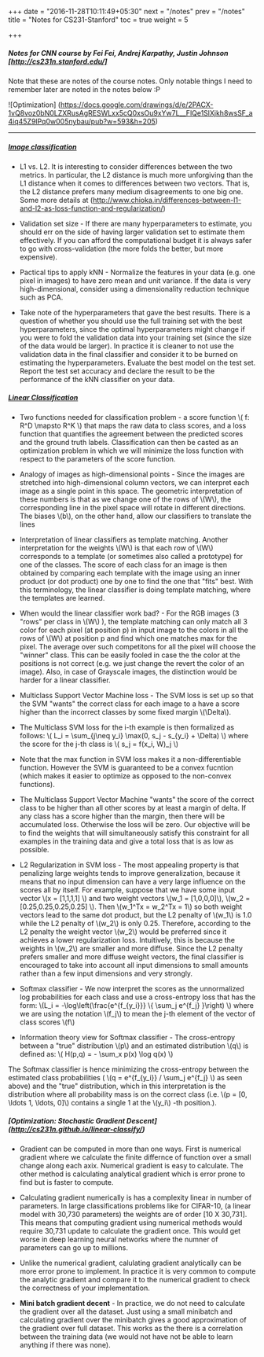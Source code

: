 +++
date = "2016-11-28T10:11:49+05:30"
next = "/notes"
prev = "/notes"
title = "Notes for CS231-Stanford"
toc = true
weight = 5

+++

##### Notes for CNN course by Fei Fei, Andrej Karpathy, Justin Johnson [http://cs231n.stanford.edu/]
Note that these are notes of the course notes. Only notable things I need to remember later are noted in the notes below :P 

![Optimization] (https://docs.google.com/drawings/d/e/2PACX-1vQ8voz0bN0LZXRusAgRESWLxx5cQ0xsOu9xYw7L__FlQe1SlXjkh8wsSF_a4iq45Z9lPq0w005nybau/pub?w=593&h=205)

***
##### [Image classification](http://cs231n.github.io/classification/)

- L1 vs. L2. It is interesting to consider differences between the two metrics. In particular, the L2 distance is much more unforgiving than the L1 distance when it comes to differences between two vectors. That is, the L2 distance prefers many medium disagreements to one big one. Some more details at (http://www.chioka.in/differences-between-l1-and-l2-as-loss-function-and-regularization/)

- Validation set size - If there are many hyperparameters to estimate, you should err on the side of having larger validation set to estimate them effectively. If you can afford the computational budget it is always safer to go with cross-validation (the more folds the better, but more expensive).

- Pactical tips to apply kNN - Normalize the features in your data (e.g. one pixel in images) to have zero mean and unit variance. If the data is very high-dimensional, consider using a dimensionality reduction technique such as PCA. 

- Take note of the hyperparameters that gave the best results. There is a question of whether you should use the full training set with the best hyperparameters, since the optimal hyperparameters might change if you were to fold the validation data into your training set (since the size of the data would be larger). In practice it is cleaner to not use the validation data in the final classifier and consider it to be burned on estimating the hyperparameters. Evaluate the best model on the test set. Report the test set accuracy and declare the result to be the performance of the kNN classifier on your data.

##### [Linear Classification](http://cs231n.github.io/classification/)

- Two functions needed for classification problem - a score function  \\( f: R^D \mapsto R^K  \\)  that maps the raw data to class scores, and a loss function that quantifies the agreement between the predicted scores and the ground truth labels. Classification can then be casted as an optimization problem in which we will minimize the loss function with respect to the parameters of the score function. 

- Analogy of images as high-dimensional points - Since the images are stretched into high-dimensional column vectors, we can interpret each image as a single point in this space. The geometric interpretation of these numbers is that as we change one of the rows of \\(W\\), the corresponding line in the pixel space will rotate in different directions. The biases \\(b\\), on the other hand, allow our classifiers to translate the lines

- Interpretation of linear classifiers as template matching. Another interpretation for the weights \\(W\\) is that each row of \\(W\\) corresponds to a template (or sometimes also called a prototype) for one of the classes. The score of each class for an image is then obtained by comparing each template with the image using an inner product (or dot product) one by one to find the one that "fits" best. With this terminology, the linear classifier is doing template matching, where the templates are learned.

- When would the linear classifier work bad? - For the RGB images (3 "rows" per class in \\(W\\) ), the template matching can only match all 3 color for each pixel (at position p) in input image to the colors in all the rows of \\(W\\) at position p and find which one matches max for the pixel. The average over such competitons for all the pixel will choose the "winner" class. This can be easily fooled in case the the color at the positions is not correct (e.g. we just change the revert the color of an image). Also, in case of Grayscale images, the distinction would be harder for a linear classifier.

- Multiclass Support Vector Machine loss - The SVM loss is set up so that the SVM "wants" the correct class for each image to a have a score higher than the incorrect classes by some fixed margin \\(\\Delta\\). 

- The Multiclass SVM loss for the i-th example is then formalized as follows:
\\( L_i = \\sum_{j\\neq y_i} \\max(0, s_j - s_{y_i} + \\Delta) \\)
where the score for the j-th class is \\( s_j = f(x_i, W)_j \\)

- Note that the max function in SVM loss makes it a non-differentiable function. However the SVM is guaranteed to be a convex fucntion (which makes it easier to optimize as opposed to the non-convex functions). 

- The Multiclass Support Vector Machine "wants" the score of the correct class to be higher than all other scores by at least a margin of delta. If any class has a score higher than the margin, then there will be accumulated loss. Otherwise the loss will be zero. Our objective will be to find the weights that will simultaneously satisfy this constraint for all examples in the training data and give a total loss that is as low as possible.

- L2 Regularization in SVM loss - The most appealing property is that penalizing large weights tends to improve generalization, because it means that no input dimension can have a very large influence on the scores all by itself. For example, suppose that we have some input vector \\(x = [1,1,1,1] \\) and two weight vectors \\(w_1 = [1,0,0,0]\\), \\(w_2 = [0.25,0.25,0.25,0.25] \\). Then \\(w_1^Tx = w_2^Tx = 1\\) so both weight vectors lead to the same dot product, but the L2 penalty of \\(w_1\\) is 1.0 while the L2 penalty of \\(w_2\\) is only 0.25. Therefore, according to the L2 penalty the weight vector \\(w_2\\) would be preferred since it achieves a lower regularization loss. Intuitively, this is because the weights in \\(w_2\\) are smaller and more diffuse. Since the L2 penalty prefers smaller and more diffuse weight vectors, the final classifier is encouraged to take into account all input dimensions to small amounts rather than a few input dimensions and very strongly.

- Softmax classifier - We now interpret the scores as the unnormalized log probabilities for each class and use a cross-entropy loss that has the form: \\(L_i = -\\log\\left(\\frac{e^{f_{y_i}}} \\{ \\sum_j e^{f_j} }\\right) \\)
where we are using the notation \\(f_j\\) to mean the j-th element of the vector of class scores \\(f\\)

- Information theory view for Softmax classifier - The cross-entropy between a "true" distribution \\(p\\) and an estimated distribution \\(q\\) is defined as: \\( H(p,q) = - \\sum_x p(x) \\log q(x) \\)

The Softmax classifier is hence minimizing the cross-entropy between the estimated class probabilities ( \\(q = e^{f_{y_i}} / \\sum_j e^{f_j} \\) as seen above) and the "true" distribution, which in this interpretation is the distribution where all probability mass is on the correct class (i.e. \\(p = [0, \\ldots 1, \\ldots, 0]\\) contains a single 1 at the \\(y_i\\) -th position.).


##### [Optimization: Stochastic Gradient Descent] (http://cs231n.github.io/linear-classify/)

- Gradient can be computed in more than one ways. First is numerical gradient where we calculate the finite differnce of  function over a small change along each axix. Numerical gradient is easy to calculate. The other method is calculating analytical gradient which is error prone to find but is faster to compute.

- Calculating gradient numerically is has a complexity linear in number of parameters. In large classifications problems like for CIFAR-10, (a linear model with 30,730 parameters) the weights are of order [10 X 30,731]. This means that computing gradient using numerical methods would require 30,731 update to calculate the gradient once. This would get worse in deep learning neural networks where the numner of parameters can go up to millions.

- Unlike the numerical gradient, calulating gradient analytically can be more error prone to implement. In practice it is very common to compute the analytic gradient and compare it to the numerical gradient to check the correctness of your implementation.

- __Mini batch gradient decent__ - In practice, we do not need to calculate the gradient over all the dataset. Just using a small minibatch and calculating gradient over the minibatch gives a good approximation of the gradient over full dataset. This works as the there is a correlation between the training data (we would not have not be able to learn anything if there was none). 

